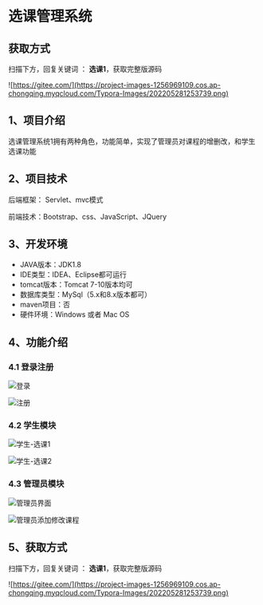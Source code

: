 # 选课管理系统

## 获取方式

扫描下方，回复关键词  ： **选课1**，获取完整版源码

![https://gitee.com/](https://project-images-1256969109.cos.ap-chongqing.myqcloud.com/Typora-Images/202205281253739.png)

## 1、项目介绍

选课管理系统1拥有两种角色，功能简单，实现了管理员对课程的增删改，和学生选课功能


## 2、项目技术

后端框架： Servlet、mvc模式

前端技术：Bootstrap、css、JavaScript、JQuery

## 3、开发环境

- JAVA版本：JDK1.8
- IDE类型：IDEA、Eclipse都可运行
- tomcat版本：Tomcat 7-10版本均可
- 数据库类型：MySql（5.x和8.x版本都可）
- maven项目：否 
- 硬件环境：Windows 或者 Mac OS


## 4、功能介绍

### 4.1 登录注册

![登录](https://project-images-1256969109.cos.ap-chongqing.myqcloud.com/Typora-Images/202208111830577.jpg)

![注册](https://project-images-1256969109.cos.ap-chongqing.myqcloud.com/Typora-Images/202208111830224.jpg)

### 4.2 学生模块

![学生-选课1](https://project-images-1256969109.cos.ap-chongqing.myqcloud.com/Typora-Images/202208111830001.jpg)

![学生-选课2](https://project-images-1256969109.cos.ap-chongqing.myqcloud.com/Typora-Images/202208111830433.jpg)

### 4.3 管理员模块

![管理员界面](https://project-images-1256969109.cos.ap-chongqing.myqcloud.com/Typora-Images/202208111831473.jpg)

![管理员添加修改课程](https://project-images-1256969109.cos.ap-chongqing.myqcloud.com/Typora-Images/202208111831069.jpg)

## 5、获取方式

扫描下方，回复关键词  ： **选课1**，获取完整版源码



![https://gitee.com/](https://project-images-1256969109.cos.ap-chongqing.myqcloud.com/Typora-Images/202205281253739.png)

